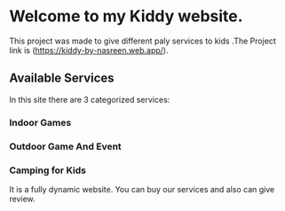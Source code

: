 # Welcome to my Kiddy website.

This project was made to give different paly services to kids .The Project link is  (https://kiddy-by-nasreen.web.app/).

## Available Services

In this site there are 3 categorized services:

### Indoor Games
### Outdoor Game And Event
### Camping for Kids

It is a fully dynamic website. You can buy our services and also can give review.